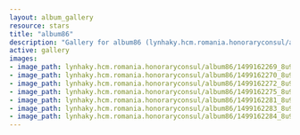 ```yaml
---
layout: album_gallery
resource: stars
title: "album86"
description: "Gallery for album86 (lynhaky.hcm.romania.honoraryconsul/album86)"
active: gallery
images:
- image_path: lynhaky.hcm.romania.honoraryconsul/album86/1499162269_8u9a4621.jpg
- image_path: lynhaky.hcm.romania.honoraryconsul/album86/1499162270_8u9a4628.jpg
- image_path: lynhaky.hcm.romania.honoraryconsul/album86/1499162272_8u9a4630.jpg
- image_path: lynhaky.hcm.romania.honoraryconsul/album86/1499162275_8u9a4642.jpg
- image_path: lynhaky.hcm.romania.honoraryconsul/album86/1499162281_8u9a4668.jpg
- image_path: lynhaky.hcm.romania.honoraryconsul/album86/1499162283_8u9a4675.jpg
- image_path: lynhaky.hcm.romania.honoraryconsul/album86/1499162284_8u9a4680.jpg
---
```

